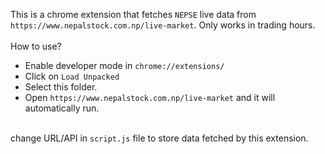 This is a chrome extension that fetches `NEPSE` live data from `https://www.nepalstock.com.np/live-market`. Only works in trading hours.
\
\
How to use?
* Enable developer mode in `chrome://extensions/`
* Click on `Load Unpacked`
* Select this folder.
* Open `https://www.nepalstock.com.np/live-market` and it will automatically run.

\
change URL/API in `script.js` file to store data fetched by this extension.